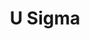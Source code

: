 ---
title: "U Sigma"
address: "Ceci est une adresse test"
domain: "Science"
Description : "Ceci est une description test"
photos: "../../sigma.jpg"
important: "true"
---